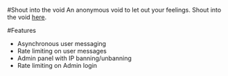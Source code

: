 #Shout into the void
An anonymous void to let out your feelings.  Shout into the void <a href="http://shout-into-the-void.jakereynolds.co/">here</a>.

#Features
* Asynchronous user messaging
* Rate limiting on user messages
* Admin panel with IP banning/unbanning
* Rate limiting on Admin login
